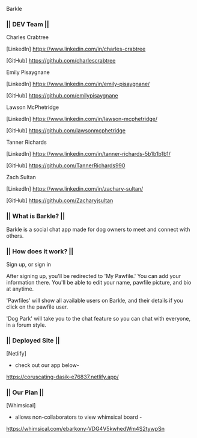 Barkle

### || DEV Team ||

Charles Crabtree

[LinkedIn]  https://www.linkedin.com/in/charles-crabtree

[GitHub]  https://github.com/charlescrabtree

Emily Pisaygnane

[LinkedIn]  https://www.linkedin.com/in/emily-pisaygnane/

[GitHub]  https://github.com/emilypisaygnane

Lawson McPhetridge

[LinkedIn]  https://www.linkedin.com/in/lawson-mcphetridge/

[GitHub] https://github.com/lawsonmcphetridge

Tanner Richards

[LinkedIn]  https://www.linkedin.com/in/tanner-richards-5b1b1b1b1/

[GitHub]  https://github.com/TannerRichards990

Zach Sultan

[LinkedIn] https://www.linkedin.com/in/zachary-sultan/

[GitHub]  https://github.com/Zacharyjsultan

### || What is Barkle? ||

Barkle is a social chat app made for dog owners to meet and connect with others.

### || How does it work? ||

Sign up, or sign in

After signing up, you'll be redirected to 'My Pawfile.' You can add your information there. You'll be able to edit your name, pawfile picture, and bio at anytime.

'Pawfiles' will show all available users on Barkle, and their details if you click on the pawfile user.

'Dog Park' will take you to the chat feature so you can chat with everyone, in a forum style.

### || Deployed Site ||

[Netlify]

- check out our app below-

https://coruscating-dasik-e76837.netlify.app/

### || Our Plan ||

[Whimsical] 

- allows non-collaborators to view whimsical board -

https://whimsical.com/ebarkony-VDG4V5kwhedWm4S2tywpSn
